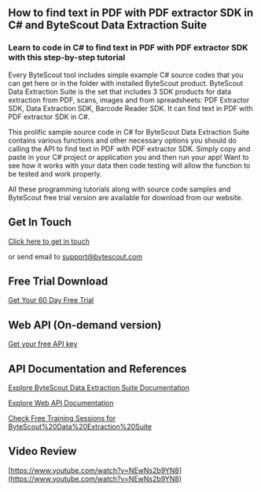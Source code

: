 ## How to find text in PDF with PDF extractor SDK in C# and ByteScout Data Extraction Suite

### Learn to code in C# to find text in PDF with PDF extractor SDK with this step-by-step tutorial

Every ByteScout tool includes simple example C# source codes that you can get here or in the folder with installed ByteScout product. ByteScout Data Extraction Suite is the set that includes 3 SDK products for data extraction from PDF, scans, images and from spreadsheets: PDF Extractor SDK, Data Extraction SDK, Barcode Reader SDK. It can find text in PDF with PDF extractor SDK in C#.

This prolific sample source code in C# for ByteScout Data Extraction Suite contains various functions and other necessary options you should do calling the API to find text in PDF with PDF extractor SDK.  Simply copy and paste in your C# project or application you and then run your app! Want to see how it works with your data then code testing will allow the function to be tested and work properly.

All these programming tutorials along with source code samples and ByteScout free trial version are available for download from our website.

## Get In Touch

[Click here to get in touch](https://bytescout.zendesk.com/hc/en-us/requests/new?subject=ByteScout%20Data%20Extraction%20Suite%20Question)

or send email to [support@bytescout.com](mailto:support@bytescout.com?subject=ByteScout%20Data%20Extraction%20Suite%20Question) 

## Free Trial Download

[Get Your 60 Day Free Trial](https://bytescout.com/download/web-installer?utm_source=github-readme)

## Web API (On-demand version)

[Get your free API key](https://pdf.co/documentation/api?utm_source=github-readme)

## API Documentation and References

[Explore ByteScout Data Extraction Suite Documentation](https://bytescout.com/documentation/index.html?utm_source=github-readme)

[Explore Web API Documentation](https://pdf.co/documentation/api?utm_source=github-readme)

[Check Free Training Sessions for ByteScout%20Data%20Extraction%20Suite](https://academy.bytescout.com/)

## Video Review

[https://www.youtube.com/watch?v=NEwNs2b9YN8](https://www.youtube.com/watch?v=NEwNs2b9YN8)